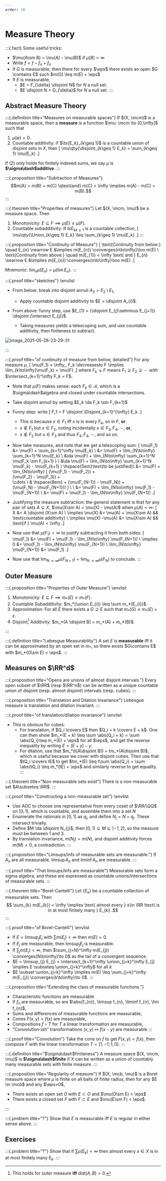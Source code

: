 ```yaml
---
order: 10
---
```


# Measure Theory

:::{.fact}
Some useful tricks:

- $\mu(A\sm B) = \mu(A) - \mu(B)$ if $\mu(B) < \infty$
- Write $f = f-f_n + f_n$
- If $G$ is measurable, then there for every $\eps$ there exists an open $G \contains E$ such $m(G) \leq m(E) + \eps$
- If $E$ is measurable,
  - $E = F_{\delta} \disjoint N$ for $N$ a null set.
  - $E \disjoint N = G_{\delta}$ for $N$ a null set.
:::

## Abstract Measure Theory




:::{.definition title="Measures on measurable spaces"}
If $(X, \mcm)$ is a measurable space, then a **measure** is a function $\mu: \mcm \to [0,\infty]$ such that 

1. $\mu(\emptyset) = 0$.
2. Countable additivity: if $\ts{E_k}_{k\geq 1}$ is a countable union of disjoint sets in $X$, then 
\[
\mu\qty{\disjoint_{k\geq 1} E_k} = \sum_{k\geq 1} \mu(E_k)
.\]

If (2) only holds for finitely indexed sums, we say $\mu$ is **$\sigma\dash$additive**.
:::

:::{.proposition title="Subtraction of Measures"}
$$m(A) = m(B) + m(C) \qtext{and} m(C) < \infty \implies m(A) - m(C) = m(B).$$
:::

:::{.theorem title="Properties of measures"}
Let $(X, \mcm, \mu)$ be a measure space.
Then

1. Monotonicity: $E \subseteq F \implies \mu(E) \leq \mu(F)$.
2. Countable subadditivity: If $ts{E_k}_{k\geq 1}$ is a countable collection, 
\[
\mu\qty{\Union_{k\geq 1} E_k} \leq \sum_{k\geq 1} \mu(E_k)
.\]
:::

:::{.proposition title="Continuity of Measure"}
\[
\text{Continuity from below:} \quad 
E_{n} \nearrow E &\implies m(E_{n}) \converges{n\to\infty}\too m(E) \\
\text{Continuity from above:} \quad 
m(E_{1}) < \infty \text{ and } E_{n} \searrow E &\implies m(E_{n}) \converges{n\to\infty}\too m(E)
.\]

Mnemonic: $\lim_n \mu(E_n) = \mu(\lim E_n)$.
:::

:::{.proof title="sketches"}
\envlist

- From below: break into disjoint annuli $A_{2} = E_{2}\setminus E_{1}$, 
  - Apply countable disjoint additivity to $E = \disjoint A_{i}$.

- From above: funny step, use $E_{1} = (\disjoint E_{j}\setminus E_{j+1}) \disjoint (\intersect E_{j})$.
  - Taking measures yields a telescoping sum, and use countable additivity, then finiteness to subtract.

![image_2021-05-28-23-29-31](figures/image_2021-05-28-23-29-31.png)


:::

:::{.proof title="of continuity of measure from below, detailed"}
For any measure $\mu$,
\[
\mu(F_1) < \infty,\, F_k \decreasesto F \implies \lim_{k\to\infty}\mu(F_k) = \mu(F)
,\]
  where $F_k \searrow F$ means $F_1 \supseteq F_2 \supseteq \cdots$ with $\intersect_{k=1}^\infty F_k = F$.
  - Note that $\mu(F)$ makes sense: each $F_k \in \mathcal{B}$, which is a $\sigma\dash$algebra and closed under countable intersections.

- Take disjoint annuli by setting $E_k \da F_k \sm F_{k+1}$
- Funny step: write
\[
F_1 = F \disjoint \Disjoint_{k=1}^{\infty} E_k
.\]

  - This is because $x\in F_1$ iff $x$ is in every $F_k$, so in $F$, **or**
  - $x\not \in F_1$ but $x\in F_2$, noting incidentally $x\in F_3, F_4,\cdots$, **or**,
  - $x\not\in F_2$ but $x\in F_3$ and thus $F_4, F_4,\cdots$, and so on.

- Now take measures, and note that we get a telescoping sum:
\[
\mu(F_1) 
&= \mu(F) + \sum_{k=1}^\infty \mu(E_k) \\
&= \mu(F) + \lim_{N\to\infty} \sum_{k=1}^N \mu(E_k) \\
&\da \mu(F) + \lim_{N\to\infty} \sum_{k=1}^N \mu(F_k \sm F_{k+1} ) \\
&\da \mu(F) + \lim_{N\to\infty} \sum_{k=1}^N \mu(F_k) - \mu(F_{k+1} ) \hspace{5em}\text{to be justified}\\
&= \mu(F) + \lim_{N\to\infty} 
[
(\mu(F_1) - \mu(F_2)) +  
(\mu(F_2) - \mu(F_3)) +  
\cdots \\ 
& \hspace{8em} + (\mu(F_{N-1}) - \mu(F_N)) +  
(\mu(F_N) - \mu(F_{N+1})) 
] \\ \\
&= \mu(F) + \lim_{N\to\infty} \mu(F_1) - \mu(F_{N+1}) \\
&= \mu(F) + \mu(F_1) - \lim_{N\to\infty} \mu(F_{N+1})
.\]

- Justifying the measure subtraction: the general statement is that for any pair of sets $A\subseteq X$, $\mu(X\sm A) = \mu(X) - \mu(A)$ when $\mu(A) < \infty$:
  \[
  X &= A \disjoint (X\sm A) \\
  \implies \mu(X) &= \mu(A) + \mu(X\sm A) && \text{countable additivity} \\
  \implies \mu(X) -\mu(A) &= \mu(X\sm A) && \text{if } \mu(A) < \infty 
  .\]


- Now use that $\mu(F_1)<\infty$ to justify subtracting it from both sides:
\[
\mu(F_1)
&= \mu(F) + \mu(F_1) - \lim_{N\to\infty} \mu(F_{N+1}) \\
\implies
0
&= \mu(F_1) - \lim_{N\to\infty} \mu(F_{N+1}) \\
\lim_{N\to\infty} \mu(F_{N+1})
&= \mu(F_1) 
.\]

- Now use that $\lim_{N\to\infty}\mu(F_{N+1}) = \lim_{N\to\infty} \mu(F_N)$ to conclude.
:::

## Outer Measure

:::{.proposition title="Properties of Outer Measure"}
\envlist

1. Monotonicity: $E\subseteq F \implies m_*(E) \leq m_*(F)$.
2. Countable Subadditivity: $m_*(\union E_{i}) \leq \sum m_*(E_{i})$.
3. Approximation: For all $E$ there exists a $G \supseteq E$ such that $m_*(G) \leq m_*(E) + \varepsilon$.
4. Disjoint[^1] Additivity: $m_*(A \disjoint B) = m_*(A) + m_*(B)$. 

[^1]: This holds for outer measure **iff** $\mathrm{dist}(A, B) > 0$.

:::

:::{.definition title="Lebesgue Measurability"}
A set $E$ is **measurable** iff it can be approximated by an open set in $m_*$, so there exists $G\contains E$ with $m_*(G\sm E) < \eps$.
:::

## Measures on $\RR^d$

:::{.proposition title="Opens are unions of almost disjoint intervals."}
Every open subset of $\RR$ (resp $\RR^n$) can be written as a unique countable union of disjoint (resp. almost disjoint) intervals (resp. cubes).
:::

:::{.proposition title="Translation and Dilation Invariance"}
Lebesgue measure is translation and dilation invariant.
:::

:::{.proof title="of translation/dilation invariance"}
\envlist

- This is obvious for cubes: 
  - For translation, if $Q_i \covers E$ then $Q_i + k \covers E + k$.
    One can then show $m_*(E + k) \leq \sum \abs{Q_i + k} = \sum \abs{Q_i}\leq m_*(E) + \eps$ for all $\eps$, and get the reverse inequality by writing $E = (E+y)-y$.
  - For dilation, use that $m_*(t(A\disjoint B)) = tm_*(A\disjoint B)$, which is useful because we cover with disjoint cubes.
    Then use that $tQ_i \covers tE$ to get $tm_*(E) \leq t\sum \abs{Q_i} = \sum \abs{tQ_i} \leq m_*(tE) + \eps$ and similarly reverse to get equality.
:::

:::{.theorem title="Non-measurable sets exist"}
There is a non-measurable set $A\subseteq \RR$.
:::

:::{.proof title="Constructing a non-measurable set"}
\envlist

- Use AOC to choose one representative from every coset of $\RR/\QQ$ on $[0, 1)$, which is countable, and assemble them into a set $N$
- Enumerate the rationals in $[0, 1]$ as $q_{j}$, and define $N_{j} = N + q_{j}$. These intersect trivially.
- Define $M \da \disjoint N_{j}$, then $[0, 1) \subseteq  M \subseteq [-1, 2)$, so the measure must be between 1 and 3.
- By translation invariance, $m(N_{j}) = m(N)$, and disjoint additivity forces $m(M) = 0$, a contradiction.
:::

:::{.proposition title="Limsups/infs of measurable sets are measurable."}
If $A_{n}$ are all measurable, $\limsup A_{n}$ and $\liminf A_{n}$ are measurable.
:::

:::{.proof title="That limsups/infs are measurable"}
Measurable sets form a sigma algebra, and these are expressed as countable unions/intersections of measurable sets.
:::

:::{.theorem title="Borel-Cantelli"}
Let $\{E_{k}\}$ be a countable collection of measurable sets.
Then
$$
\sum_{k} m(E_{k}) < \infty \implies \text{ almost every } x\in \RR \text{ is in at most finitely many } E_{k}
.$$
:::

:::{.proof title="of Borel-Cantelli"}
\envlist

- If $E = \limsup_{j} E_{j}$ with $\sum m(E_{j}) < \infty$ then $m(E) = 0$.
- If $E_{j}$ are measurable, then $\limsup_{j} E_{j}$ is measurable.
- If $\sum_{j} m(E_{j}) < \infty$, then $\sum_{j=N}^\infty m(E_{j}) \converges{N\to\infty}\to 0$ as the tail of a convergent sequence.
- $E = \limsup_{j} E_{j} = \intersect_{k=1}^\infty \union_{j=k}^\infty E_{j} \implies E \subseteq \union_{j=k}^\infty$ for all $k$
- $E \subset \union_{j=k}^\infty \implies m(E) \leq \sum_{j=k}^\infty m(E_{j}) \converges{k\to\infty}\to 0$.
:::

:::{.proposition title="Extending the class of measurable functions."}

- Characteristic functions are measurable
- If $f_{n}$ are measurable, so are $\abs{f_{n}}, \limsup f_{n}, \liminf f_{n}, \lim f_{n}$, 
- Sums and differences of measurable functions are measurable, 
- Cones $F(x,y) = f(x)$ are measurable, 
- Compositions $f\circ T$ for $T$ a linear transformation are measurable,
- "Convolution-ish" transformations $(x,y) \mapsto f(x-y)$ are measurable
:::

:::{.proof title="Convolution"}
Take the cone on $f$ to get $F(x, y) = f(x)$, then compose $F$ with the linear transformation $T = [1, -1; 1, 0]$.
:::


:::{.definition title="$\sigma\dash$finiteness"}
A measure space $(X, \mcm, \mu)$ is **$\sigma\dash$finite** if $X$ can be written as a union of countably many measurable sets with finite measure.
:::


:::{.proposition title="Regularity of measure"}
If $(X, \mcb, \mu)$ is a Borel measure space where $\mu$ is finite on all balls of finite radius, then for any $E \in \mcb$ and any $\eps>0$,

- There exists an open set $O$  with $E \subset O$ and $\mu(O\sm E) < \eps$
- There exists a closed set $F$ with $F\subset E$ and $\mu(E\sm F) < \eps$.

:::

:::{.problem title="?"}
Show that $E$ is measurable iff $E$ is regular in either sense above.
:::

## Exercises


:::{.problem title="?"}
Show that if $\sum \mu(E_k) < \infty$ then almost every $x\in X$ is in at most finitely many $E_k$.
:::








